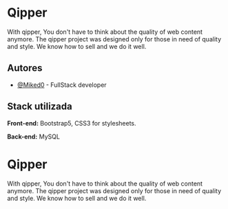 
# Qipper

With qipper, You don't have to think about the quality of web content anymore. The qipper project was designed only for those in need of quality and style. We know how to sell and we do it well.

## Autores

- [@Miked0](https://www.github.com/Miked0) - FullStack developer

## Stack utilizada

**Front-end:** Bootstrap5, CSS3 for stylesheets.

**Back-end:** MySQL


# Qipper

With qipper, You don't have to think about the quality of web content anymore. The qipper project was designed only for those in need of quality and style. We know how to sell and we do it well.


